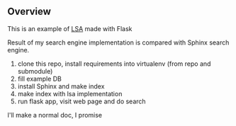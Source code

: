 ## Overview

This is an example of [LSA](https://github.com/Skycker/lsa) made with Flask

Result of my search engine implementation is compared with Sphinx search engine.

1. clone this repo, install requirements into virtualenv (from repo and submodule)
2. fill example DB
3. install Sphinx and make index
4. make index with lsa implementation
5. run flask app, visit web page and do search

I'll make a normal doc, I promise


